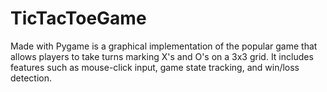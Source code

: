 # TicTacToeGame
 Made with Pygame is a graphical implementation of the popular game that allows players to take turns marking X's and O's on a 3x3 grid. It includes features such as mouse-click input, game state tracking, and win/loss detection.
